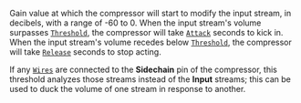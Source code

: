 Gain value at which the compressor will start to modify the input stream,
in decibels, with a range of -60 to 0. When the input stream's volume
surpasses [`Threshold`](https://create.roblox.com/docs/reference/engine/classes/AudioCompressor#Threshold), the compressor will
take [`Attack`](https://create.roblox.com/docs/reference/engine/classes/AudioCompressor#Attack) seconds to kick in. When the
input stream's volume recedes below
[`Threshold`](https://create.roblox.com/docs/reference/engine/classes/AudioCompressor#Threshold), the compressor will take
[`Release`](https://create.roblox.com/docs/reference/engine/classes/AudioCompressor#Release) seconds to stop acting.

If any [`Wires`](https://create.roblox.com/docs/reference/engine/classes/Wire) are connected to the **Sidechain** pin of the
compressor, this threshold analyzes those streams instead of the **Input**
streams; this can be used to duck the volume of one stream in response to
another.